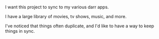 I want this project to sync to my various darr apps.

I have a large library of movies, tv shows, music, and more.

I've noticed that things often duplicate, and I'd like to have a way to keep things in sync.
